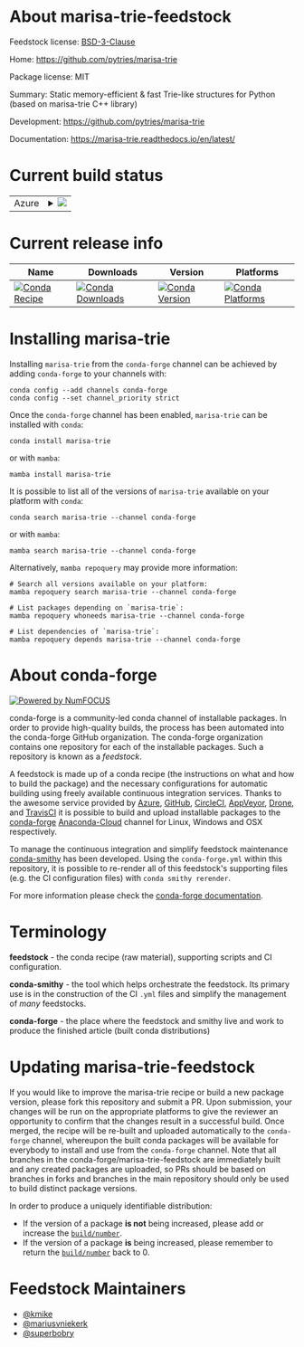 About marisa-trie-feedstock
===========================

Feedstock license: [BSD-3-Clause](https://github.com/conda-forge/python-marisa-trie-feedstock/blob/main/LICENSE.txt)

Home: https://github.com/pytries/marisa-trie

Package license: MIT

Summary: Static memory-efficient & fast Trie-like structures for Python (based on marisa-trie C++ library)

Development: https://github.com/pytries/marisa-trie

Documentation: https://marisa-trie.readthedocs.io/en/latest/

Current build status
====================


<table>
    
  <tr>
    <td>Azure</td>
    <td>
      <details>
        <summary>
          <a href="https://dev.azure.com/conda-forge/feedstock-builds/_build/latest?definitionId=5476&branchName=main">
            <img src="https://dev.azure.com/conda-forge/feedstock-builds/_apis/build/status/python-marisa-trie-feedstock?branchName=main">
          </a>
        </summary>
        <table>
          <thead><tr><th>Variant</th><th>Status</th></tr></thead>
          <tbody><tr>
              <td>linux_64_python3.10.____cpython</td>
              <td>
                <a href="https://dev.azure.com/conda-forge/feedstock-builds/_build/latest?definitionId=5476&branchName=main">
                  <img src="https://dev.azure.com/conda-forge/feedstock-builds/_apis/build/status/python-marisa-trie-feedstock?branchName=main&jobName=linux&configuration=linux%20linux_64_python3.10.____cpython" alt="variant">
                </a>
              </td>
            </tr><tr>
              <td>linux_64_python3.8.____cpython</td>
              <td>
                <a href="https://dev.azure.com/conda-forge/feedstock-builds/_build/latest?definitionId=5476&branchName=main">
                  <img src="https://dev.azure.com/conda-forge/feedstock-builds/_apis/build/status/python-marisa-trie-feedstock?branchName=main&jobName=linux&configuration=linux%20linux_64_python3.8.____cpython" alt="variant">
                </a>
              </td>
            </tr><tr>
              <td>linux_64_python3.9.____73_pypy</td>
              <td>
                <a href="https://dev.azure.com/conda-forge/feedstock-builds/_build/latest?definitionId=5476&branchName=main">
                  <img src="https://dev.azure.com/conda-forge/feedstock-builds/_apis/build/status/python-marisa-trie-feedstock?branchName=main&jobName=linux&configuration=linux%20linux_64_python3.9.____73_pypy" alt="variant">
                </a>
              </td>
            </tr><tr>
              <td>linux_64_python3.9.____cpython</td>
              <td>
                <a href="https://dev.azure.com/conda-forge/feedstock-builds/_build/latest?definitionId=5476&branchName=main">
                  <img src="https://dev.azure.com/conda-forge/feedstock-builds/_apis/build/status/python-marisa-trie-feedstock?branchName=main&jobName=linux&configuration=linux%20linux_64_python3.9.____cpython" alt="variant">
                </a>
              </td>
            </tr><tr>
              <td>osx_64_python3.10.____cpython</td>
              <td>
                <a href="https://dev.azure.com/conda-forge/feedstock-builds/_build/latest?definitionId=5476&branchName=main">
                  <img src="https://dev.azure.com/conda-forge/feedstock-builds/_apis/build/status/python-marisa-trie-feedstock?branchName=main&jobName=osx&configuration=osx%20osx_64_python3.10.____cpython" alt="variant">
                </a>
              </td>
            </tr><tr>
              <td>osx_64_python3.8.____cpython</td>
              <td>
                <a href="https://dev.azure.com/conda-forge/feedstock-builds/_build/latest?definitionId=5476&branchName=main">
                  <img src="https://dev.azure.com/conda-forge/feedstock-builds/_apis/build/status/python-marisa-trie-feedstock?branchName=main&jobName=osx&configuration=osx%20osx_64_python3.8.____cpython" alt="variant">
                </a>
              </td>
            </tr><tr>
              <td>osx_64_python3.9.____73_pypy</td>
              <td>
                <a href="https://dev.azure.com/conda-forge/feedstock-builds/_build/latest?definitionId=5476&branchName=main">
                  <img src="https://dev.azure.com/conda-forge/feedstock-builds/_apis/build/status/python-marisa-trie-feedstock?branchName=main&jobName=osx&configuration=osx%20osx_64_python3.9.____73_pypy" alt="variant">
                </a>
              </td>
            </tr><tr>
              <td>osx_64_python3.9.____cpython</td>
              <td>
                <a href="https://dev.azure.com/conda-forge/feedstock-builds/_build/latest?definitionId=5476&branchName=main">
                  <img src="https://dev.azure.com/conda-forge/feedstock-builds/_apis/build/status/python-marisa-trie-feedstock?branchName=main&jobName=osx&configuration=osx%20osx_64_python3.9.____cpython" alt="variant">
                </a>
              </td>
            </tr><tr>
              <td>win_64_python3.10.____cpython</td>
              <td>
                <a href="https://dev.azure.com/conda-forge/feedstock-builds/_build/latest?definitionId=5476&branchName=main">
                  <img src="https://dev.azure.com/conda-forge/feedstock-builds/_apis/build/status/python-marisa-trie-feedstock?branchName=main&jobName=win&configuration=win%20win_64_python3.10.____cpython" alt="variant">
                </a>
              </td>
            </tr><tr>
              <td>win_64_python3.8.____cpython</td>
              <td>
                <a href="https://dev.azure.com/conda-forge/feedstock-builds/_build/latest?definitionId=5476&branchName=main">
                  <img src="https://dev.azure.com/conda-forge/feedstock-builds/_apis/build/status/python-marisa-trie-feedstock?branchName=main&jobName=win&configuration=win%20win_64_python3.8.____cpython" alt="variant">
                </a>
              </td>
            </tr><tr>
              <td>win_64_python3.9.____73_pypy</td>
              <td>
                <a href="https://dev.azure.com/conda-forge/feedstock-builds/_build/latest?definitionId=5476&branchName=main">
                  <img src="https://dev.azure.com/conda-forge/feedstock-builds/_apis/build/status/python-marisa-trie-feedstock?branchName=main&jobName=win&configuration=win%20win_64_python3.9.____73_pypy" alt="variant">
                </a>
              </td>
            </tr><tr>
              <td>win_64_python3.9.____cpython</td>
              <td>
                <a href="https://dev.azure.com/conda-forge/feedstock-builds/_build/latest?definitionId=5476&branchName=main">
                  <img src="https://dev.azure.com/conda-forge/feedstock-builds/_apis/build/status/python-marisa-trie-feedstock?branchName=main&jobName=win&configuration=win%20win_64_python3.9.____cpython" alt="variant">
                </a>
              </td>
            </tr>
          </tbody>
        </table>
      </details>
    </td>
  </tr>
</table>

Current release info
====================

| Name | Downloads | Version | Platforms |
| --- | --- | --- | --- |
| [![Conda Recipe](https://img.shields.io/badge/recipe-marisa--trie-green.svg)](https://anaconda.org/conda-forge/marisa-trie) | [![Conda Downloads](https://img.shields.io/conda/dn/conda-forge/marisa-trie.svg)](https://anaconda.org/conda-forge/marisa-trie) | [![Conda Version](https://img.shields.io/conda/vn/conda-forge/marisa-trie.svg)](https://anaconda.org/conda-forge/marisa-trie) | [![Conda Platforms](https://img.shields.io/conda/pn/conda-forge/marisa-trie.svg)](https://anaconda.org/conda-forge/marisa-trie) |

Installing marisa-trie
======================

Installing `marisa-trie` from the `conda-forge` channel can be achieved by adding `conda-forge` to your channels with:

```
conda config --add channels conda-forge
conda config --set channel_priority strict
```

Once the `conda-forge` channel has been enabled, `marisa-trie` can be installed with `conda`:

```
conda install marisa-trie
```

or with `mamba`:

```
mamba install marisa-trie
```

It is possible to list all of the versions of `marisa-trie` available on your platform with `conda`:

```
conda search marisa-trie --channel conda-forge
```

or with `mamba`:

```
mamba search marisa-trie --channel conda-forge
```

Alternatively, `mamba repoquery` may provide more information:

```
# Search all versions available on your platform:
mamba repoquery search marisa-trie --channel conda-forge

# List packages depending on `marisa-trie`:
mamba repoquery whoneeds marisa-trie --channel conda-forge

# List dependencies of `marisa-trie`:
mamba repoquery depends marisa-trie --channel conda-forge
```


About conda-forge
=================

[![Powered by
NumFOCUS](https://img.shields.io/badge/powered%20by-NumFOCUS-orange.svg?style=flat&colorA=E1523D&colorB=007D8A)](https://numfocus.org)

conda-forge is a community-led conda channel of installable packages.
In order to provide high-quality builds, the process has been automated into the
conda-forge GitHub organization. The conda-forge organization contains one repository
for each of the installable packages. Such a repository is known as a *feedstock*.

A feedstock is made up of a conda recipe (the instructions on what and how to build
the package) and the necessary configurations for automatic building using freely
available continuous integration services. Thanks to the awesome service provided by
[Azure](https://azure.microsoft.com/en-us/services/devops/), [GitHub](https://github.com/),
[CircleCI](https://circleci.com/), [AppVeyor](https://www.appveyor.com/),
[Drone](https://cloud.drone.io/welcome), and [TravisCI](https://travis-ci.com/)
it is possible to build and upload installable packages to the
[conda-forge](https://anaconda.org/conda-forge) [Anaconda-Cloud](https://anaconda.org/)
channel for Linux, Windows and OSX respectively.

To manage the continuous integration and simplify feedstock maintenance
[conda-smithy](https://github.com/conda-forge/conda-smithy) has been developed.
Using the ``conda-forge.yml`` within this repository, it is possible to re-render all of
this feedstock's supporting files (e.g. the CI configuration files) with ``conda smithy rerender``.

For more information please check the [conda-forge documentation](https://conda-forge.org/docs/).

Terminology
===========

**feedstock** - the conda recipe (raw material), supporting scripts and CI configuration.

**conda-smithy** - the tool which helps orchestrate the feedstock.
                   Its primary use is in the construction of the CI ``.yml`` files
                   and simplify the management of *many* feedstocks.

**conda-forge** - the place where the feedstock and smithy live and work to
                  produce the finished article (built conda distributions)


Updating marisa-trie-feedstock
==============================

If you would like to improve the marisa-trie recipe or build a new
package version, please fork this repository and submit a PR. Upon submission,
your changes will be run on the appropriate platforms to give the reviewer an
opportunity to confirm that the changes result in a successful build. Once
merged, the recipe will be re-built and uploaded automatically to the
`conda-forge` channel, whereupon the built conda packages will be available for
everybody to install and use from the `conda-forge` channel.
Note that all branches in the conda-forge/marisa-trie-feedstock are
immediately built and any created packages are uploaded, so PRs should be based
on branches in forks and branches in the main repository should only be used to
build distinct package versions.

In order to produce a uniquely identifiable distribution:
 * If the version of a package **is not** being increased, please add or increase
   the [``build/number``](https://docs.conda.io/projects/conda-build/en/latest/resources/define-metadata.html#build-number-and-string).
 * If the version of a package **is** being increased, please remember to return
   the [``build/number``](https://docs.conda.io/projects/conda-build/en/latest/resources/define-metadata.html#build-number-and-string)
   back to 0.

Feedstock Maintainers
=====================

* [@kmike](https://github.com/kmike/)
* [@mariusvniekerk](https://github.com/mariusvniekerk/)
* [@superbobry](https://github.com/superbobry/)

